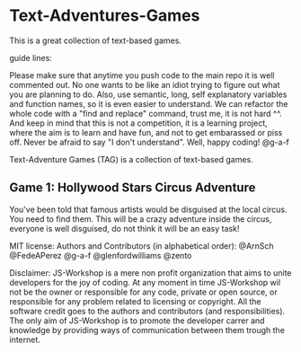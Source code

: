 Text-Adventures-Games
=====================

This is a great collection of text-based games.

guide lines:

Please make sure that anytime you push code to the main repo it is well commented out. No one wants to be like an idiot trying to figure out what you are planning to do.
Also, use semantic, long, self explanatory variables and function names, so it is even easier to understand. We can refactor the whole code with a "find and replace" command, trust me, it is not hard ^^.
And keep in mind that this is not a competition, it is a learning project, where the aim is to learn and have fun, and not to get embarassed or piss off. Never be afraid to say "I don't understand".
Well, happy coding!
@g-a-f


Text-Adventure Games (TAG) is a collection of text-based games.
## Game 1: Hollywood Stars Circus Adventure

You've been told that famous artists would be disguised at the local circus. You need to find them. This will be a crazy adventure inside the circus, everyone is well disguised, do not think it will be an easy task!















MIT license:
Authors and Contributors (in alphabetical order):
@ArnSch @FedeAPerez @g-a-f @glenfordwilliams @zento

Disclaimer:
JS-Workshop is a mere non profit organization that aims to unite developers for the joy of coding. At any moment in time JS-Workshop wil not be the owner or responsible
for any code, private or open source, or responsible for any problem related to licensing or copyright. All the software credit goes to the authors and contributors (and responsibilities). The only aim of JS-Workshop
is to promote the developer carrer and knowledge by providing ways of communication  between them trough the internet.

